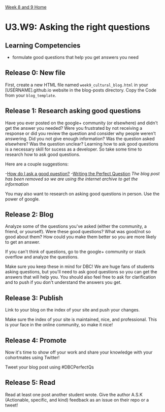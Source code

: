 [Week 8 and 9 Home](../)

# U3.W9: Asking the right questions

## Learning Competencies
- formulate good questions that help you get answers you need

## Release 0: New file

First, create a new HTML file named `week9_cultural_blog.html` in your [USERNAME].github.io website in the blog-posts directory. Copy the Code from your `blog_template`.

## Release 1: Research asking good questions
Have you ever posted on the google+ community (or elsewhere) and didn't get the answer you needed? Were you frustrated by not receiving a response or did you review the question and consider why people weren't answering. Did you not give enough information? Was the question asked elsewhere? Was the question unclear? Learning how to ask good questions is a necessary skill for sucess as a developer. So take some time to research how to ask good questions.

Here are a couple suggestions:

-[How do I ask a good question?](http://stackoverflow.com/help/how-to-ask)
-[Writing the Perfect Question](http://web.archive.org/web/20140709094611/http://msmvps.com/blogs/jon_skeet/archive/2010/08/29/writing-the-perfect-question.aspx) *The blog post has been removed so we are using the internet archive to get the information*

You may also want to research on asking good questions in person. Use the power of google.

## Release 2: Blog
Analyze some of the questions you've asked (either the community, a friend, or yourself). Were these good questions? What was good/not so good about them? How could you make them better so you are more likely to get an answer.

If you can't think of questions, go to the google+ community or stack overflow and analyze the questions.

Make sure you keep these in mind for DBC! We are huge fans of students asking questions, but you'll need to ask good questions so you can get the answers that will help you. You should also feel free to ask for clarification and to push if you don't understand the answers you get.

## Release 3: Publish
Link to your blog on the index of your site and push your changes.

Make sure the index of your site is maintained, nice, and professional. This is your face in the online community, so make it nice!

## Release 4: Promote

Now it's time to show off your work and share your knowledge with your cohortmates using Twitter!

Tweet your blog post using #DBCPerfectQs

## Release 5: Read

Read at least one post another student wrote. Give the author A.S.K (Actionable, specific, and kind) feedback as an issue on their repo or a tweet!

